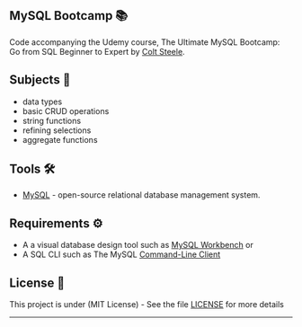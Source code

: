 ## MySQL Bootcamp 📚

Code accompanying the Udemy course, The Ultimate MySQL Bootcamp: Go from SQL Beginner to Expert by [Colt Steele](https://www.linkedin.com/in/coltsteele/).

## Subjects 📓

- data types
- basic CRUD operations
- string functions
- refining selections
- aggregate functions

## Tools 🛠️

- [MySQL](https://www.mysql.com/) - open-source relational database management system.

## Requirements ⚙️

- A a visual database design tool such as [MySQL Workbench](https://www.mysql.com/products/workbench/) or
- A SQL CLI such as The MySQL [Command-Line Client](https://dev.mysql.com/doc/refman/8.0/en/mysql.html)

## License 📄

This project is under (MIT License) - See the file [LICENSE](LICENSE) for more details

---
